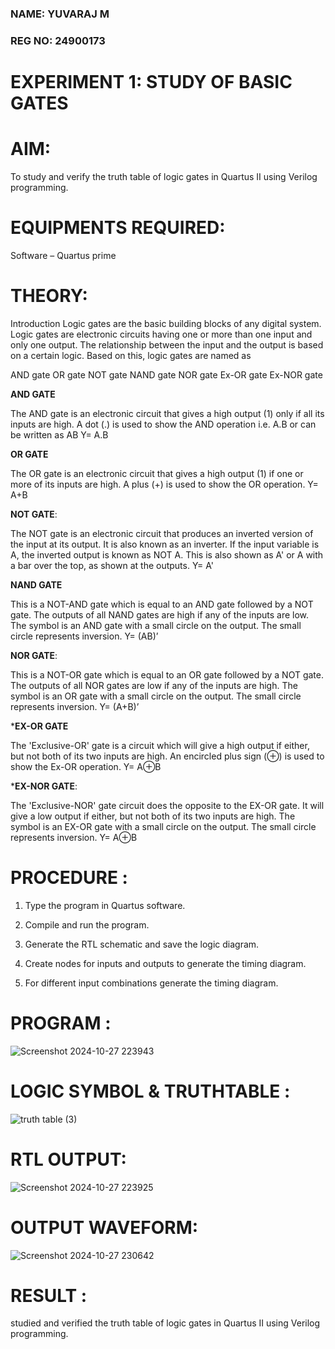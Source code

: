 ### NAME: YUVARAJ M
### REG NO: 24900173
# EXPERIMENT 1: STUDY OF BASIC GATES 


# AIM: 

To study and verify the truth table of logic gates in Quartus II using Verilog programming.

# EQUIPMENTS REQUIRED:

Software – Quartus prime 

# THEORY:

Introduction Logic gates are the basic building blocks of any digital system. Logic gates are electronic circuits having one or more than one input and only one output. The relationship between the input and the output is based on a certain logic. Based on this, logic gates are named as

AND gate OR gate NOT gate NAND gate NOR gate Ex-OR gate Ex-NOR gate

**AND GATE**

The AND gate is an electronic circuit that gives a high output (1) only if all its inputs are high. A dot (.) is used to show the AND operation i.e. A.B or can be written as AB
Y= A.B

**OR GATE** 

The OR gate is an electronic circuit that gives a high output (1) if one or more of its inputs are high. A plus (+) is used to show the OR operation.
Y= A+B

**NOT GATE**:

The NOT gate is an electronic circuit that produces an inverted version of the input at its output. It is also known as an inverter. If the input variable is A, the inverted output is known as NOT A. This is also shown as A' or A with a bar over the top, as shown at the outputs.
Y= A'

**NAND GATE**

This is a NOT-AND gate which is equal to an AND gate followed by a NOT gate. The outputs of all NAND gates are high if any of the inputs are low. The symbol is an AND gate with a small circle on the output. The small circle represents inversion.
Y= (AB)’

**NOR GATE**:

This is a NOT-OR gate which is equal to an OR gate followed by a NOT gate. The outputs of all NOR gates are low if any of the inputs are high. The symbol is an OR gate with a small circle on the output. The small circle represents inversion.
Y= (A+B)’

***EX-OR GATE**

The 'Exclusive-OR' gate is a circuit which will give a high output if either, but not both of its two inputs are high. An encircled plus sign (⊕) is used to show the Ex-OR operation.
Y= A⊕B

***EX-NOR GATE**:

The 'Exclusive-NOR' gate circuit does the opposite to the EX-OR gate. It will give a low output if either, but not both of its two inputs are high. The symbol is an EX-OR gate with a small circle on the output. The small circle represents inversion.
Y= A⊕B

# PROCEDURE :

1.	Type the program in Quartus software.

2.	Compile and run the program.

3.	Generate the RTL schematic and save the logic diagram.

4.	Create nodes for inputs and outputs to generate the timing diagram.

5.	For different input combinations generate the timing diagram.


# PROGRAM :


![Screenshot 2024-10-27 223943](https://github.com/user-attachments/assets/62e065a7-b7e7-4b79-8e1b-18a62503f113)


# LOGIC SYMBOL & TRUTHTABLE :


![truth table (3)](https://github.com/user-attachments/assets/baf19c48-5e90-4d01-b217-82b2440a499e)


# RTL OUTPUT:

![Screenshot 2024-10-27 223925](https://github.com/user-attachments/assets/8b6c43a4-b310-47cc-9161-5e2ecb4cc977)


# OUTPUT WAVEFORM:

![Screenshot 2024-10-27 230642](https://github.com/user-attachments/assets/caa97b54-a07e-42a4-85ad-173eb25f0400)



# RESULT :

studied and verified the truth table of logic gates in Quartus II using Verilog programming.
